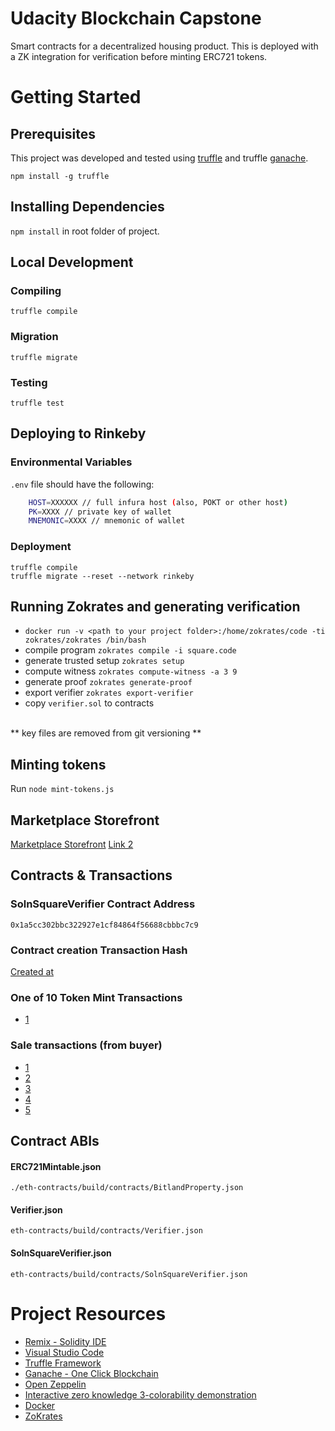 # Udacity Blockchain Capstone

Smart contracts for a decentralized housing product. This is deployed with a ZK integration for verification before minting ERC721 tokens.

# Getting Started

## Prerequisites

This project was developed and tested using [truffle](https://www.npmjs.com/package/truffle) and truffle [ganache](https://www.trufflesuite.com/ganache).

`npm install -g truffle`

## Installing Dependencies

`npm install` in root folder of project.

## Local Development

### Compiling

`truffle compile`

### Migration

`truffle migrate`

### Testing

`truffle test`

## Deploying to Rinkeby

### Environmental Variables

`.env` file should have the following:
```bash
    HOST=XXXXXX // full infura host (also, POKT or other host)
    PK=XXXX // private key of wallet
    MNEMONIC=XXXX // mnemonic of wallet

```

### Deployment
`truffle compile` <br>
`truffle migrate --reset --network rinkeby`

## Running Zokrates and generating verification
- `docker run -v <path to your project folder>:/home/zokrates/code -ti zokrates/zokrates /bin/bash`
- compile program `zokrates compile -i square.code`
- generate trusted setup `zokrates setup`
- compute witness `zokrates compute-witness -a 3 9`
- generate proof `zokrates generate-proof`
- export verifier `zokrates export-verifier`
- copy `verifier.sol` to contracts
<br>
** key files are removed from git versioning **

## Minting tokens
Run `node mint-tokens.js`


## Marketplace Storefront
[Marketplace Storefront](https://testnets.opensea.io/collection/bitland-property-2)
[Link 2](https://testnets.opensea.io/assets/bitland-property-2)

## Contracts & Transactions

### SolnSquareVerifier Contract Address
`0x1a5cc302bbc322927e1cf84864f56688cbbbc7c9`

### Contract creation Transaction Hash
[Created at](https://rinkeby.etherscan.io/tx/0xc536b9a6a4ae7bdee0ec47c5e647b65af8b56f5097f889be2d12314dc3826814)

### One of 10 Token Mint Transactions
- [1](https://rinkeby.etherscan.io/tx/0xe9385f926a7747e32c500ffdc59ff82e649828c35e4f92a01133b9bfabd952b3)

### Sale transactions (from buyer)
- [1](https://rinkeby.etherscan.io/tx/0xe115b7b8e1e4d18f8f01d59198c6a9d2dec45a4adb8b77c314e60f3638544556)
- [2](https://rinkeby.etherscan.io/tx/0x1ac42bd00f51b94e8742205841c5cd49ac7dd68ef13e0659cb6e4aec1b8f6d25)
- [3](https://rinkeby.etherscan.io/tx/0xabae2843194d51bf8c80281e4aa4a8f1f26f43e30353dc7499940e7dfbdc6d9d)
- [4](https://rinkeby.etherscan.io/tx/0x7c3b1811400db5c164cecabde7d1dea9233ab5a55cc9bf1c40cad3eb742259b9)
- [5](https://rinkeby.etherscan.io/tx/0x0c5636e3cf081b21e18cd5a38da57d03a51c65ff1bafc140b1ea2900f96e61d3)


## Contract ABIs

#### ERC721Mintable.json
`./eth-contracts/build/contracts/BitlandProperty.json`

#### Verifier.json
`eth-contracts/build/contracts/Verifier.json`

#### SolnSquareVerifier.json
`eth-contracts/build/contracts/SolnSquareVerifier.json`


# Project Resources

* [Remix - Solidity IDE](https://remix.ethereum.org/)
* [Visual Studio Code](https://code.visualstudio.com/)
* [Truffle Framework](https://truffleframework.com/)
* [Ganache - One Click Blockchain](https://truffleframework.com/ganache)
* [Open Zeppelin ](https://openzeppelin.org/)
* [Interactive zero knowledge 3-colorability demonstration](http://web.mit.edu/~ezyang/Public/graph/svg.html)
* [Docker](https://docs.docker.com/install/)
* [ZoKrates](https://github.com/Zokrates/ZoKrates)
